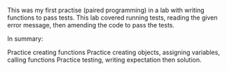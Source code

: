 This was my first practise (paired programming) in a lab with writing functions to pass tests. This lab covered running tests, reading the given error message, then amending the code to pass the tests. 

In summary:

Practice creating functions
Practice creating objects, assigning variables, calling functions
Practice testing, writing expectation then solution. 
